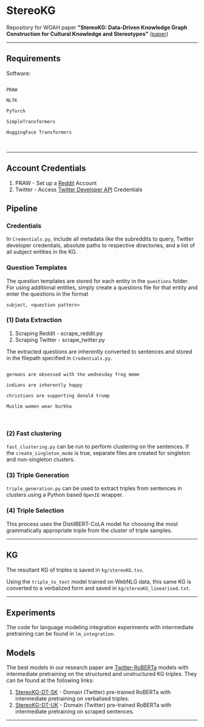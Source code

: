 # StereoKG
Repository for WOAH paper **"StereoKG: Data-Driven Knowledge Graph Construction for Cultural Knowledge and Stereotypes"** ([paper](https://arxiv.org/abs/2205.14036))

---

## Requirements
Software:

<code>
PRAW <br/>
NLTK <br/>
PyTorch <br/>
SimpleTransformers <br/>
HuggingFace Transformers <br/>
</code> <br/>

---

## Account Credentials
1. PRAW -  Set up a [Reddit](https://www.reddit.com/) Account
2. Twitter - Access [Twitter Developer API](https://developer.twitter.com/en) Credentials

## Pipeline

### Credentials

In ``Credentials.py``, include all metadata like the subreddits to query, Twitter developer credentials, absolute paths to respective directories, and a list of all subject entities in the KG.

### Question Templates
The question templates are stored for each entity in the ``questions`` folder. For using additional entities, simply create a questions file for that entity and enter the questions in the format

``subject, <question pattern>``

### (1) Data Extraction
1. Scraping Reddit - scrape_reddit.py
2. Scraping Twitter - scrape_twitter.py

The extracted questions are inherently converted to sentences and stored in the filepath specified in ``Credentials.py``.

<code>
germans are obsessed with the wednesday frog meme <br/>
indians are inherently happy <br/>
christians are supporting donald trump <br/>
Muslim women wear burkha <br/>
</code> <br/>

### (2) Fast clustering
``fast_clustering.py`` can be run to perform clustering on the sentences. If the ``create_singleton_mode`` is true, separate files are created for singleton and non-singleton clusters. 

### (3) Triple Generation
``triple_generation.py`` can be used to extract triples from sentences in clusters using a Python based ``OpenIE`` wrapper.

### (4) Triple Selection
This process uses the DistilBERT-CoLA model for choosing the most grammatically appropriate triple from the cluster of triple samples.

---

## KG 
The resultant KG of triples is saved in ``kg/stereoKG.tsv``. 

Using the ``triple_to_text`` model trained on WebNLG data, this same KG is converted to a verbalized form and saved in ``kg/stereoKG_linearised.txt``.

---

## Experiments

The code for language modeling integration experiments with intermediate pretraining can be found in ``lm_integration``. 

## Models
The best models in our research paper are [Twitter-RoBERTa](https://huggingface.co/cardiffnlp/twitter-roberta-base) models with intermediate pretraining on the structured and unstructured KG triples. They can be found at the following links:

1. [StereoKG-DT-SK](https://huggingface.co/eetnawa/StereoKG-DT-SK) -  Domain (Twitter) pre-trained RoBERTa with intermediate pretraining on verbalised triples.
2. [StereoKG-DT-UK](https://huggingface.co/eetnawa/StereoKG-DT-UK) - Domain (Twitter) pre-trained RoBERTa with intermediate pretraining on scraped sentences. 

***

